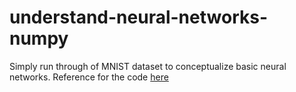 # understand-neural-networks-numpy

Simply run through of MNIST dataset to conceptualize basic neural networks. Reference for the code [here](https://youtu.be/w8yWXqWQYmU?si=NpTpIIcTVSXsW95x)
